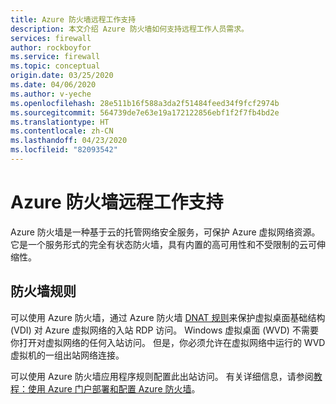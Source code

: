 ```yaml
---
title: Azure 防火墙远程工作支持
description: 本文介绍 Azure 防火墙如何支持远程工作人员需求。
services: firewall
author: rockboyfor
ms.service: firewall
ms.topic: conceptual
origin.date: 03/25/2020
ms.date: 04/06/2020
ms.author: v-yeche
ms.openlocfilehash: 28e511b16f588a3da2f51484feed34f9fcf2974b
ms.sourcegitcommit: 564739de7e63e19a172122856ebf1f2f7fb4bd2e
ms.translationtype: HT
ms.contentlocale: zh-CN
ms.lasthandoff: 04/23/2020
ms.locfileid: "82093542"
---
```

# <a name="azure-firewall-remote-work-support"></a>Azure 防火墙远程工作支持

Azure 防火墙是一种基于云的托管网络安全服务，可保护 Azure 虚拟网络资源。 它是一个服务形式的完全有状态防火墙，具有内置的高可用性和不受限制的云可伸缩性。 

## <a name="firewall-rules"></a>防火墙规则

可以使用 Azure 防火墙，通过 Azure 防火墙 [DNAT 规则](rule-processing.md)来保护虚拟桌面基础结构 (VDI) 对 Azure 虚拟网络的入站 RDP 访问。 Windows 虚拟桌面 (WVD) 不需要你打开对虚拟网络的任何入站访问。 但是，你必须允许在虚拟网络中运行的 WVD 虚拟机的一组出站网络连接。

<!--Not Avaiable on [What is Windows Virtual Desktop?](../virtual-desktop/overview.md#requirements)-->

可以使用 Azure 防火墙应用程序规则配置此出站访问。 有关详细信息，请参阅[教程：使用 Azure 门户部署和配置 Azure 防火墙](tutorial-firewall-deploy-portal.md)。

<!--Not Available on ## Next steps-->

<!--Not Available on [Windows Virtual Desktop](/virtual-desktop/)-->

<!-- Update_Description: new article about remote work support -->
<!--NEW.date: 04/06/2020-->